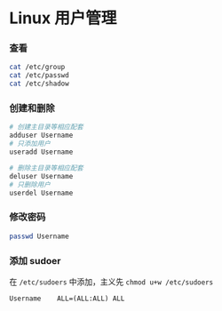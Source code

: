 # Linux 用户管理

### 查看

```sh
cat /etc/group
cat /etc/passwd
cat /etc/shadow
```

### 创建和删除

```sh
# 创建主目录等相应配套
adduser Username
# 只添加用户
useradd Username

# 删除主目录等相应配套
deluser Username
# 只删除用户
userdel Username
```

### 修改密码

```sh
passwd Username
```

### 添加 sudoer

在 `/etc/sudoers` 中添加，主义先 `chmod u+w /etc/sudoers`

```
Username	ALL=(ALL:ALL) ALL
```

